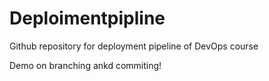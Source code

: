 # Deploimentpipline
Github repository for deployment pipeline of DevOps course

Demo on branching ankd commiting!


